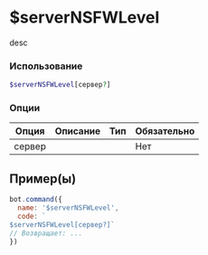 # $serverNSFWLevel
desc
### Использование
```php
$serverNSFWLevel[сервер?]
```

### Опции

| Опция | Описание | Тип | Обязательно |
|--------|-------------|------|----------|
| сервер |  |  | Нет |  
## Пример(ы)

```javascript
bot.command({
  name: '$serverNSFWLevel',
  code: `
$serverNSFWLevel[сервер?]`
// Возвращает: ...
})
```
